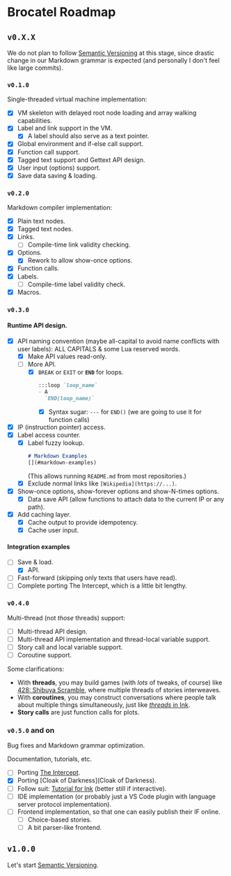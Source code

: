 # Brocatel Roadmap

## `v0.X.X`

We do not plan to follow [Semantic Versioning](https://semver.org/) at this stage,
since drastic change in our Markdown grammar is expected (and personally I don't feel like large commits).

### `v0.1.0`

Single-threaded virtual machine implementation:

- [X] VM skeleton with delayed root node loading and array walking capabilities.
- [X] Label and link support in the VM.
  - [X] A label should also serve as a text pointer.
- [X] Global environment and if-else call support.
- [X] Function call support.
- [X] Tagged text support and Gettext API design.
- [X] User input (options) support.
- [X] Save data saving & loading.

### `v0.2.0`

Markdown compiler implementation:

- [X] Plain text nodes.
- [X] Tagged text nodes.
- [X] Links.
  - [ ] Compile-time link validity checking.
- [X] Options.
  - [X] Rework to allow show-once options.
- [X] Function calls.
- [X] Labels.
  - [ ] Compile-time label validity check.
- [X] Macros.

### `v0.3.0`

#### Runtime API design.

- [X] API naming convention (maybe all-capital to avoid name conflicts with user labels): ALL CAPITALS & some Lua reserved words.
  - [X] Make API values read-only.
  - [ ] More API.
    - [X] `BREAK` or `EXIT` or **`END`** for loops.
      ```markdown
      :::loop `loop_name`
      - A
        `END(loop_name)`
      ```
      - [X] Syntax sugar: `---` for `END()` (we are going to use it for function calls)
- [X] IP (instruction pointer) access.
- [X] Label access counter.
  - [X] Label fuzzy lookup.
    ```markdown
    # Markdown Examples
    [](#markdown-examples)
    ```
    (This allows running `README.md` from most repositories.)
  - [X] Exclude normal links like `[Wikipedia](https://...)`.
- [X] Show-once options, show-forever options and show-N-times options.
  - [X] Data save API (allow functions to attach data to the current IP or any path).
- [X] Add caching layer.
  - [X] Cache output to provide idempotency.
  - [X] Cache user input.

#### Integration examples

- [ ] Save & load.
  - [X] API.
- [ ] Fast-forward (skipping only texts that users have read).
- [ ] Complete porting The Intercept, which is a little bit lengthy.

### `v0.4.0`

Multi-thread (not *those* threads) support:

- [ ] Multi-thread API design.
- [ ] Multi-thread API implementation and thread-local variable support.
- [ ] Story call and local variable support.
- [ ] Coroutine support.

Some clarifications:
- With **threads**, you may build games (with *lots* of tweaks, of course) like
  [428: Shibuya Scramble](https://en.wikipedia.org/wiki/428:_Shibuya_Scramble),
  where multiple threads of stories interweaves.
- With **coroutines**, you may construct conversations where people talk about
  multiple things simultaneously, just like
  [*threads* in Ink](https://github.com/inkle/ink/blob/master/Documentation/WritingWithInk.md#2-threads).
- **Story calls** are just function calls for plots.

### `v0.5.0` and on

Bug fixes and Markdown grammar optimization.

Documentation, tutorials, etc.

- [ ] Porting [The Intercept](https://github.com/inkle/the-intercept/blob/master/Assets/Ink/TheIntercept.ink).
- [X] Porting [Cloak of Darkness](Cloak of Darkness).
- [ ] Follow suit: [Tutorial for Ink](https://www.inklestudios.com/ink/web-tutorial/) (better still if interactive).
- [ ] IDE implementation (or probably just a VS Code plugin with language server protocol implementation).
- [ ] Frontend implementation, so that one can easily publish their IF online.
  - [ ] Choice-based stories.
  - [ ] A bit parser-like frontend.

## `v1.0.0`

Let's start [Semantic Versioning](https://semver.org/).
